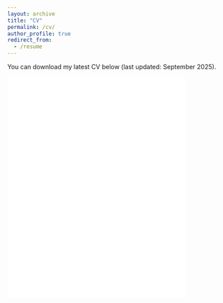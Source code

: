 ```yaml
---
layout: archive
title: "CV"
permalink: /cv/
author_profile: true
redirect_from: 
  - /resume
---
```


You can download my latest CV below (last updated: September 2025).

<iframe src="/files/cv/Deng_CV.pdf" width="80%" height="500" frameborder="no" border="0" marginwidth="0" marginheight="0"></iframe>


